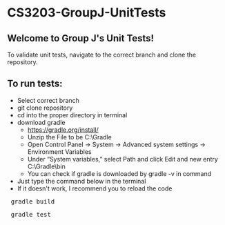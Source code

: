 # CS3203-GroupJ-UnitTests

## Welcome to Group J's Unit Tests!
To validate unit tests, navigate to the correct branch and clone the repository.

## To run tests:
- Select correct branch
- git clone repository
- cd into the proper directory in terminal
- download gradle
  - https://gradle.org/install/
  - Unzip the File to be C:\Gradle
  - Open Control Panel → System → Advanced system settings → Environment Variables
  - Under “System variables,” select Path and click Edit and new entry C:\Gradle\bin
  - You can check if gradle is downloaded by gradle -v in command
- Just type the command below in the terminal
- If it doesn't work, I recommend you to reload the code
<pre> gradle build </pre>
<pre> gradle test </pre>





